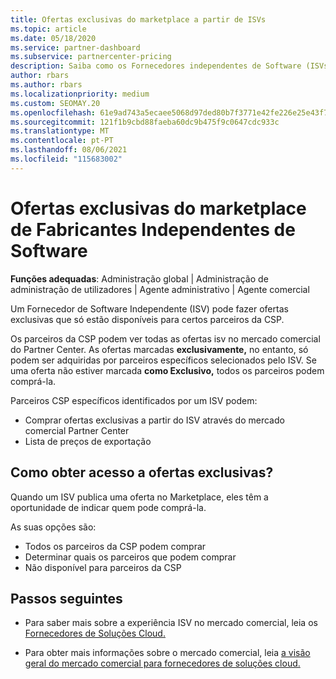 ```yaml
---
title: Ofertas exclusivas do marketplace a partir de ISVs
ms.topic: article
ms.date: 05/18/2020
ms.service: partner-dashboard
ms.subservice: partnercenter-pricing
description: Saiba como os Fornecedores independentes de Software (ISVs) tornam certas ofertas exclusivas e apenas disponíveis para parceiros CSP específicos.
author: rbars
ms.author: rbars
ms.localizationpriority: medium
ms.custom: SEOMAY.20
ms.openlocfilehash: 61e9ad743a5ecaee5068d97ded80b7f3771e42fe226e25e43f7074a2eea30d1c
ms.sourcegitcommit: 121f1b9cbd88faeba60dc9b475f9c0647cdc933c
ms.translationtype: MT
ms.contentlocale: pt-PT
ms.lasthandoff: 08/06/2021
ms.locfileid: "115683002"
---
```

# <a name="marketplace-exclusive-offers-from-independent-software-vendors"></a>Ofertas exclusivas do marketplace de Fabricantes Independentes de Software

**Funções adequadas**: Administração global | Administração de administração de utilizadores | Agente administrativo | Agente comercial

Um Fornecedor de Software Independente (ISV) pode fazer ofertas exclusivas que só estão disponíveis para certos parceiros da CSP.

Os parceiros da CSP podem ver todas as ofertas isv no mercado comercial do Partner Center. As ofertas marcadas **exclusivamente,** no entanto, só podem ser adquiridas por parceiros específicos selecionados pelo ISV. Se uma oferta não estiver marcada **como Exclusivo,** todos os parceiros podem comprá-la.

Parceiros CSP específicos identificados por um ISV podem:

- Comprar ofertas exclusivas a partir do ISV através do mercado comercial Partner Center
- Lista de preços de exportação

## <a name="how-do-you-gain-access-to-exclusive-offers"></a>Como obter acesso a ofertas exclusivas?

Quando um ISV publica uma oferta no Marketplace, eles têm a oportunidade de indicar quem pode comprá-la.

As suas opções são:

- Todos os parceiros da CSP podem comprar
- Determinar quais os parceiros que podem comprar
- Não disponível para parceiros da CSP

## <a name="next-steps"></a>Passos seguintes

- Para saber mais sobre a experiência ISV no mercado comercial, leia os [Fornecedores de Soluções Cloud.](/azure/marketplace/cloud-solution-providers)

- Para obter mais informações sobre o mercado comercial, leia [a visão geral do mercado comercial para fornecedores de soluções cloud.](csp-commercial-marketplace-overview.md)